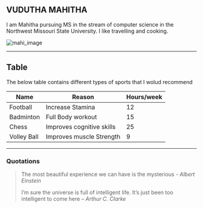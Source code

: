 ## VUDUTHA MAHITHA
I am Mahitha pursuing MS in the stream of computer science in the Northwest Missouri State University. I like travelling and cooking.

![mahi_image](https://github.com/MahithaVudutha/my2-vudutha/assets/143000682/92ea7494-de34-4098-938d-f05a26802a6b)

---------------------------

## Table
The below table contains different types of sports that I wolud recommend

| Name | Reason | Hours/week |
| --------- | ----------------- | ------------------ |  
| Football  | Increase Stamina | 12 |
| Badminton | Full Body workout | 15 |
| Chess | Improves cognitive skills | 25 |
| Volley Ball | Improves muscle Strength | 9 | 

-------------------------------

### Quotations
> The most beautiful experience we can have is the mysterious - *Albert Einstein*
>
> I’m sure the universe is full of intelligent life. It’s just been too intelligent to come here – *Arthur C. Clarke* 
